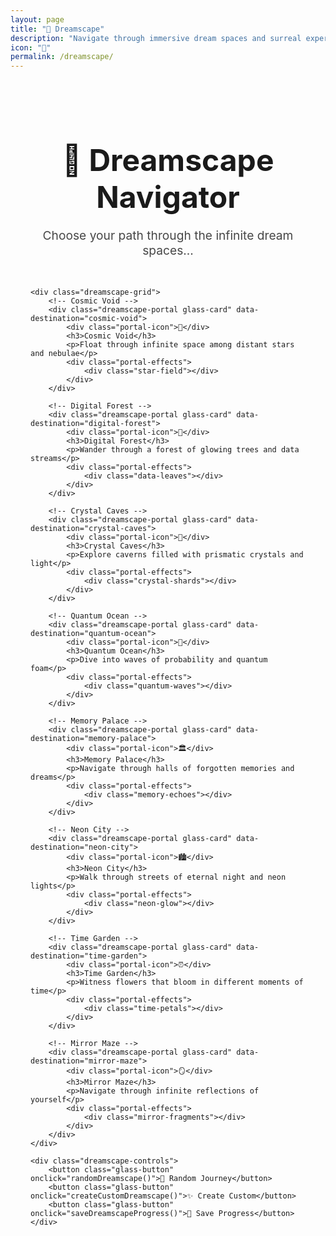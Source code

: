 ```yaml
---
layout: page
title: "🌌 Dreamscape"
description: "Navigate through immersive dream spaces and surreal experiences"
icon: "🌌"
permalink: /dreamscape/
---
```


<div class="dreamscape-container">
    <div class="dreamscape-header">
        <h1>🌌 Dreamscape Navigator</h1>
        <p>Choose your path through the infinite dream spaces...</p>
    </div>

    <div class="dreamscape-grid">
        <!-- Cosmic Void -->
        <div class="dreamscape-portal glass-card" data-destination="cosmic-void">
            <div class="portal-icon">🌌</div>
            <h3>Cosmic Void</h3>
            <p>Float through infinite space among distant stars and nebulae</p>
            <div class="portal-effects">
                <div class="star-field"></div>
            </div>
        </div>

        <!-- Digital Forest -->
        <div class="dreamscape-portal glass-card" data-destination="digital-forest">
            <div class="portal-icon">🌳</div>
            <h3>Digital Forest</h3>
            <p>Wander through a forest of glowing trees and data streams</p>
            <div class="portal-effects">
                <div class="data-leaves"></div>
            </div>
        </div>

        <!-- Crystal Caves -->
        <div class="dreamscape-portal glass-card" data-destination="crystal-caves">
            <div class="portal-icon">💎</div>
            <h3>Crystal Caves</h3>
            <p>Explore caverns filled with prismatic crystals and light</p>
            <div class="portal-effects">
                <div class="crystal-shards"></div>
            </div>
        </div>

        <!-- Quantum Ocean -->
        <div class="dreamscape-portal glass-card" data-destination="quantum-ocean">
            <div class="portal-icon">🌊</div>
            <h3>Quantum Ocean</h3>
            <p>Dive into waves of probability and quantum foam</p>
            <div class="portal-effects">
                <div class="quantum-waves"></div>
            </div>
        </div>

        <!-- Memory Palace -->
        <div class="dreamscape-portal glass-card" data-destination="memory-palace">
            <div class="portal-icon">🏛️</div>
            <h3>Memory Palace</h3>
            <p>Navigate through halls of forgotten memories and dreams</p>
            <div class="portal-effects">
                <div class="memory-echoes"></div>
            </div>
        </div>

        <!-- Neon City -->
        <div class="dreamscape-portal glass-card" data-destination="neon-city">
            <div class="portal-icon">🏙️</div>
            <h3>Neon City</h3>
            <p>Walk through streets of eternal night and neon lights</p>
            <div class="portal-effects">
                <div class="neon-glow"></div>
            </div>
        </div>

        <!-- Time Garden -->
        <div class="dreamscape-portal glass-card" data-destination="time-garden">
            <div class="portal-icon">⏰</div>
            <h3>Time Garden</h3>
            <p>Witness flowers that bloom in different moments of time</p>
            <div class="portal-effects">
                <div class="time-petals"></div>
            </div>
        </div>

        <!-- Mirror Maze -->
        <div class="dreamscape-portal glass-card" data-destination="mirror-maze">
            <div class="portal-icon">🪞</div>
            <h3>Mirror Maze</h3>
            <p>Navigate through infinite reflections of yourself</p>
            <div class="portal-effects">
                <div class="mirror-fragments"></div>
            </div>
        </div>
    </div>

    <div class="dreamscape-controls">
        <button class="glass-button" onclick="randomDreamscape()">🎲 Random Journey</button>
        <button class="glass-button" onclick="createCustomDreamscape()">✨ Create Custom</button>
        <button class="glass-button" onclick="saveDreamscapeProgress()">💾 Save Progress</button>
    </div>
</div>

<style>
.dreamscape-container {
    min-height: 100vh;
    padding: 2rem;
    background: linear-gradient(135deg, 
        var(--theme-primary) 0%, 
        var(--theme-secondary) 25%, 
        var(--theme-accent) 50%, 
        var(--theme-primary) 75%, 
        var(--theme-secondary) 100%);
    background-size: 400% 400%;
    animation: dreamscapeGradient 20s ease infinite;
}

@keyframes dreamscapeGradient {
    0% { background-position: 0% 50%; }
    50% { background-position: 100% 50%; }
    100% { background-position: 0% 50%; }
}

.dreamscape-header {
    text-align: center;
    margin-bottom: 3rem;
    color: var(--theme-text);
}

.dreamscape-header h1 {
    font-size: 3rem;
    margin-bottom: 1rem;
    text-shadow: 0 0 20px var(--theme-accent));
}

.dreamscape-header p {
    font-size: 1.2rem;
    opacity: 0.8;
}

.dreamscape-grid {
    display: grid;
    grid-template-columns: repeat(auto-fit, minmax(300px, 1fr));
    gap: 2rem;
    margin: 2rem 0;
}

.dreamscape-portal {
    position: relative;
    min-height: 250px;
    padding: 2rem;
    border-radius: 20px;
    background: var(--glass-bg-heavy);
    backdrop-filter: var(--glass-blur-heavy);
    border: 2px solid var(--glass-border-light);
    transition: all 0.5s ease;
    cursor: pointer;
    overflow: hidden;
}

.dreamscape-portal:hover {
    transform: translateY(-10px) scale(1.05);
    box-shadow: 0 20px 40px rgba(0, 0, 0, 0.3);
    border-color: var(--theme-accent);
}

.dreamscape-portal::before {
    content: '';
    position: absolute;
    top: 0;
    left: 0;
    right: 0;
    bottom: 0;
    background: linear-gradient(45deg, transparent, rgba(255, 255, 255, 0.1), transparent);
    transform: translateX(-100%);
    transition: transform 0.6s ease;
}

.dreamscape-portal:hover::before {
    transform: translateX(100%);
}

.portal-icon {
    font-size: 4rem;
    text-align: center;
    margin-bottom: 1rem;
    filter: drop-shadow(0 0 10px var(--theme-accent));
}

.dreamscape-portal h3 {
    font-size: 1.5rem;
    margin-bottom: 1rem;
    color: var(--theme-text);
    text-align: center;
}

.dreamscape-portal p {
    color: var(--theme-text-secondary);
    text-align: center;
    line-height: 1.6;
}

.portal-effects {
    position: absolute;
    top: 0;
    left: 0;
    right: 0;
    bottom: 0;
    pointer-events: none;
    opacity: 0;
    transition: opacity 0.3s ease;
}

.dreamscape-portal:hover .portal-effects {
    opacity: 1;
}

/* Star Field Effect */
.star-field {
    position: absolute;
    width: 100%;
    height: 100%;
    background-image: 
        radial-gradient(2px 2px at 20px 30px, #eee, transparent),
        radial-gradient(2px 2px at 40px 70px, rgba(255,255,255,0.8), transparent),
        radial-gradient(1px 1px at 90px 40px, #fff, transparent),
        radial-gradient(1px 1px at 130px 80px, rgba(255,255,255,0.6), transparent),
        radial-gradient(2px 2px at 160px 30px, #ddd, transparent);
    background-repeat: repeat;
    background-size: 200px 100px;
    animation: twinkle 4s ease-in-out infinite;
}

@keyframes twinkle {
    0%, 100% { opacity: 0.3; }
    50% { opacity: 1; }
}

/* Data Leaves Effect */
.data-leaves {
    position: absolute;
    width: 100%;
    height: 100%;
}

.data-leaves::before {
    content: '01';
    position: absolute;
    color: #00ff00;
    font-family: monospace;
    font-size: 0.8rem;
    animation: dataFall 3s linear infinite;
}

@keyframes dataFall {
    0% { transform: translateY(-100px) rotate(0deg); opacity: 0; }
    10% { opacity: 1; }
    90% { opacity: 1; }
    100% { transform: translateY(300px) rotate(360deg); opacity: 0; }
}

/* Crystal Shards Effect */
.crystal-shards {
    position: absolute;
    width: 100%;
    height: 100%;
    background: linear-gradient(45deg, 
        transparent 30%, 
        rgba(255, 255, 255, 0.1) 50%, 
        transparent 70%);
    animation: crystalShimmer 2s ease-in-out infinite;
}

@keyframes crystalShimmer {
    0%, 100% { transform: translateX(-100%); }
    50% { transform: translateX(100%); }
}

/* Quantum Waves Effect */
.quantum-waves {
    position: absolute;
    width: 100%;
    height: 100%;
    background: 
        radial-gradient(circle at 50% 50%, 
            rgba(0, 255, 255, 0.3) 0%, 
            transparent 50%);
    animation: quantumPulse 2s ease-in-out infinite;
}

@keyframes quantumPulse {
    0%, 100% { transform: scale(1); opacity: 0.3; }
    50% { transform: scale(1.2); opacity: 0.6; }
}

/* Memory Echoes Effect */
.memory-echoes {
    position: absolute;
    width: 100%;
    height: 100%;
    background: 
        repeating-linear-gradient(
            45deg,
            transparent,
            transparent 10px,
            rgba(255, 255, 255, 0.1) 10px,
            rgba(255, 255, 255, 0.1) 20px
        );
    animation: memoryFade 3s ease-in-out infinite;
}

@keyframes memoryFade {
    0%, 100% { opacity: 0.1; }
    50% { opacity: 0.4; }
}

/* Neon Glow Effect */
.neon-glow {
    position: absolute;
    width: 100%;
    height: 100%;
    box-shadow: 
        inset 0 0 20px rgba(255, 0, 255, 0.3),
        0 0 20px rgba(0, 255, 255, 0.3);
    animation: neonFlicker 0.5s ease-in-out infinite;
}

@keyframes neonFlicker {
    0%, 100% { opacity: 0.5; }
    50% { opacity: 1; }
}

/* Time Petals Effect */
.time-petals {
    position: absolute;
    width: 100%;
    height: 100%;
    background: 
        radial-gradient(circle at 30% 30%, 
            rgba(255, 215, 0, 0.3) 0%, 
            transparent 30%),
        radial-gradient(circle at 70% 70%, 
            rgba(255, 20, 147, 0.3) 0%, 
            transparent 30%);
    animation: timeFlow 4s ease-in-out infinite;
}

@keyframes timeFlow {
    0% { transform: rotate(0deg); }
    100% { transform: rotate(360deg); }
}

/* Mirror Fragments Effect */
.mirror-fragments {
    position: absolute;
    width: 100%;
    height: 100%;
    background: 
        linear-gradient(90deg, 
            transparent 0%, 
            rgba(255, 255, 255, 0.2) 50%, 
            transparent 100%);
    animation: mirrorReflect 1.5s ease-in-out infinite;
}

@keyframes mirrorReflect {
    0%, 100% { transform: translateX(-100%); }
    50% { transform: translateX(100%); }
}

.dreamscape-controls {
    display: flex;
    gap: 1rem;
    justify-content: center;
    margin-top: 3rem;
    flex-wrap: wrap;
}

.dreamscape-controls .glass-button {
    padding: 1rem 2rem;
    font-size: 1.1rem;
    border-radius: 15px;
    transition: all 0.3s ease;
}

.dreamscape-controls .glass-button:hover {
    transform: translateY(-3px);
    box-shadow: 0 10px 20px rgba(0, 0, 0, 0.2);
}

@media (max-width: 768px) {
    .dreamscape-grid {
        grid-template-columns: 1fr;
    }
    
    .dreamscape-header h1 {
        font-size: 2rem;
    }
    
    .dreamscape-controls {
        flex-direction: column;
        align-items: center;
    }
}
</style>

<script>
// Dreamscape Navigation System
class DreamscapeNavigator {
    constructor() {
        this.currentLocation = 'dreamscape-hub';
        this.visitedLocations = new Set();
        this.dreamscapeProgress = {};
        this.init();
    }

    init() {
        this.loadProgress();
        this.setupEventListeners();
        this.createDreamscapeExperiences();
    }

    setupEventListeners() {
        // Portal click events
        document.querySelectorAll('.dreamscape-portal').forEach(portal => {
            portal.addEventListener('click', (e) => {
                const destination = portal.dataset.destination;
                this.navigateToDreamscape(destination);
            });
        });

        // Control buttons
        window.randomDreamscape = () => {
            this.navigateToRandomDreamscape();
        };

        window.createCustomDreamscape = () => {
            this.createCustomDreamscape();
        };

        window.saveDreamscapeProgress = () => {
            this.saveProgress();
        };
    }

    navigateToDreamscape(destination) {
        this.currentLocation = destination;
        this.visitedLocations.add(destination);
        
        // Create immersive experience
        this.createDreamscapeExperience(destination);
        
        // Save progress
        this.saveProgress();
        
        // Show navigation message
        this.showNavigationMessage(destination);
    }

    createDreamscapeExperience(destination) {
        const experiences = {
            'cosmic-void': {
                title: '🌌 Cosmic Void',
                description: 'You float through infinite space, surrounded by distant stars and colorful nebulae. Time seems to stand still here.',
                effects: ['star-field', 'cosmic-drift', 'nebula-colors']
            },
            'digital-forest': {
                title: '🌳 Digital Forest',
                description: 'Glowing trees pulse with data streams. Binary leaves fall around you as you navigate through this digital wilderness.',
                effects: ['data-streams', 'glowing-trees', 'binary-rain']
            },
            'crystal-caves': {
                title: '💎 Crystal Caves',
                description: 'Prismatic crystals refract light in impossible ways. Each surface reflects a different moment in time.',
                effects: ['crystal-reflections', 'prismatic-light', 'time-echoes']
            },
            'quantum-ocean': {
                title: '🌊 Quantum Ocean',
                description: 'Waves of probability crash around you. Reality itself seems to shift and change with each observation.',
                effects: ['probability-waves', 'reality-shift', 'quantum-foam']
            },
            'memory-palace': {
                title: '🏛️ Memory Palace',
                description: 'Halls of forgotten memories stretch infinitely. Each door leads to a different moment from the past.',
                effects: ['memory-echoes', 'time-corridors', 'forgotten-dreams']
            },
            'neon-city': {
                title: '🏙️ Neon City',
                description: 'Eternal night reigns in this cyberpunk metropolis. Neon lights pulse to the rhythm of the digital heartbeat.',
                effects: ['neon-pulse', 'cyber-rain', 'digital-heartbeat']
            },
            'time-garden': {
                title: '⏰ Time Garden',
                description: 'Flowers bloom in different moments of time. Some are from the past, others from futures yet to come.',
                effects: ['time-bloom', 'temporal-petals', 'chrono-wind']
            },
            'mirror-maze': {
                title: '🪞 Mirror Maze',
                description: 'Infinite reflections of yourself stretch in every direction. Which one is the real you?',
                effects: ['infinite-reflection', 'mirror-fragments', 'identity-shift']
            }
        };

        const experience = experiences[destination];
        if (experience) {
            this.showDreamscapeExperience(experience);
        }
    }

    showDreamscapeExperience(experience) {
        // Create immersive overlay
        const overlay = document.createElement('div');
        overlay.className = 'dreamscape-overlay';
        overlay.style.cssText = `
            position: fixed;
            top: 0;
            left: 0;
            width: 100vw;
            height: 100vh;
            background: linear-gradient(135deg, 
                var(--theme-primary) 0%, 
                var(--theme-secondary) 50%, 
                var(--theme-accent) 100%);
            z-index: 10000;
            display: flex;
            flex-direction: column;
            justify-content: center;
            align-items: center;
            color: var(--theme-text);
            text-align: center;
            padding: 2rem;
        `;

        overlay.innerHTML = `
            <div class="dreamscape-experience">
                <h1 style="font-size: 3rem; margin-bottom: 1rem;">${experience.title}</h1>
                <p style="font-size: 1.2rem; margin-bottom: 2rem; max-width: 600px; line-height: 1.6;">
                    ${experience.description}
                </p>
                <div class="dreamscape-actions">
                    <button class="glass-button" onclick="this.parentElement.parentElement.parentElement.remove()">
                        Return to Hub
                    </button>
                    <button class="glass-button" onclick="window.dreamscapeNavigator.exploreFurther()">
                        Explore Further
                    </button>
                </div>
            </div>
        `;

        document.body.appendChild(overlay);

        // Add immersive effects
        this.addImmersiveEffects(experience.effects, overlay);
    }

    addImmersiveEffects(effects, container) {
        effects.forEach(effect => {
            const effectElement = document.createElement('div');
            effectElement.className = `immersive-effect ${effect}`;
            effectElement.style.cssText = `
                position: absolute;
                top: 0;
                left: 0;
                width: 100%;
                height: 100%;
                pointer-events: none;
                z-index: 1;
            `;
            container.appendChild(effectElement);
        });
    }

    navigateToRandomDreamscape() {
        const destinations = [
            'cosmic-void', 'digital-forest', 'crystal-caves', 'quantum-ocean',
            'memory-palace', 'neon-city', 'time-garden', 'mirror-maze'
        ];
        
        const randomDestination = destinations[Math.floor(Math.random() * destinations.length)];
        this.navigateToDreamscape(randomDestination);
    }

    createCustomDreamscape() {
        const customName = prompt('Name your custom dreamscape:');
        if (customName) {
            const customDescription = prompt('Describe your dreamscape:');
            if (customDescription) {
                this.createDreamscapeExperience({
                    title: `✨ ${customName}`,
                    description: customDescription,
                    effects: ['custom-effect']
                });
            }
        }
    }

    exploreFurther() {
        const explorations = [
            'You discover a hidden passage...',
            'A new dimension opens before you...',
            'Time seems to bend around you...',
            'Reality shifts in unexpected ways...',
            'You encounter a being of pure thought...',
            'The laws of physics seem to change...'
        ];
        
        const randomExploration = explorations[Math.floor(Math.random() * explorations.length)];
        alert(`🌌 ${randomExploration}`);
    }

    showNavigationMessage(destination) {
        const messages = {
            'cosmic-void': '🌌 You drift into the infinite cosmic void...',
            'digital-forest': '🌳 You enter the digital forest...',
            'crystal-caves': '💎 You step into the crystal caves...',
            'quantum-ocean': '🌊 You dive into the quantum ocean...',
            'memory-palace': '🏛️ You enter the memory palace...',
            'neon-city': '🏙️ You walk into the neon city...',
            'time-garden': '⏰ You enter the time garden...',
            'mirror-maze': '🪞 You step into the mirror maze...'
        };

        const message = messages[destination] || '✨ You enter a new dreamscape...';
        console.log(message);
    }

    saveProgress() {
        this.dreamscapeProgress = {
            currentLocation: this.currentLocation,
            visitedLocations: Array.from(this.visitedLocations),
            timestamp: new Date().toISOString()
        };
        
        localStorage.setItem('dreamscapeProgress', JSON.stringify(this.dreamscapeProgress));
        console.log('💾 Dreamscape progress saved!');
    }

    loadProgress() {
        try {
            const saved = localStorage.getItem('dreamscapeProgress');
            if (saved) {
                this.dreamscapeProgress = JSON.parse(saved);
                this.currentLocation = this.dreamscapeProgress.currentLocation;
                this.visitedLocations = new Set(this.dreamscapeProgress.visitedLocations);
                console.log('📂 Dreamscape progress loaded!');
            }
        } catch (error) {
            console.error('Error loading dreamscape progress:', error);
        }
    }

    createDreamscapeExperiences() {
        // Add additional immersive elements
        this.addFloatingElements();
        this.addAmbientSounds();
    }

    addFloatingElements() {
        // Create floating particles
        for (let i = 0; i < 20; i++) {
            const particle = document.createElement('div');
            particle.style.cssText = `
                position: fixed;
                width: 4px;
                height: 4px;
                background: var(--theme-accent);
                border-radius: 50%;
                pointer-events: none;
                z-index: 1;
                animation: float ${Math.random() * 10 + 10}s linear infinite;
                left: ${Math.random() * 100}vw;
                top: ${Math.random() * 100}vh;
            `;
            document.body.appendChild(particle);
        }
    }

    addAmbientSounds() {
        // Add ambient sound controls (visual only for now)
        const soundControl = document.createElement('div');
        soundControl.innerHTML = '🔊';
        soundControl.style.cssText = `
            position: fixed;
            bottom: 20px;
            right: 20px;
            font-size: 2rem;
            cursor: pointer;
            z-index: 1000;
            opacity: 0.7;
            transition: opacity 0.3s ease;
        `;
        soundControl.addEventListener('click', () => {
            alert('🎵 Ambient dreamscape sounds would play here!');
        });
        document.body.appendChild(soundControl);
    }
}

// Initialize dreamscape navigator
document.addEventListener('DOMContentLoaded', () => {
    window.dreamscapeNavigator = new DreamscapeNavigator();
    console.log('🌌 Dreamscape Navigator loaded! Choose your path...');
});

// Add floating animation
const style = document.createElement('style');
style.textContent = `
    @keyframes float {
        0% { transform: translateY(100vh) rotate(0deg); opacity: 0; }
        10% { opacity: 1; }
        90% { opacity: 1; }
        100% { transform: translateY(-100px) rotate(360deg); opacity: 0; }
    }
`;
document.head.appendChild(style);
</script> 